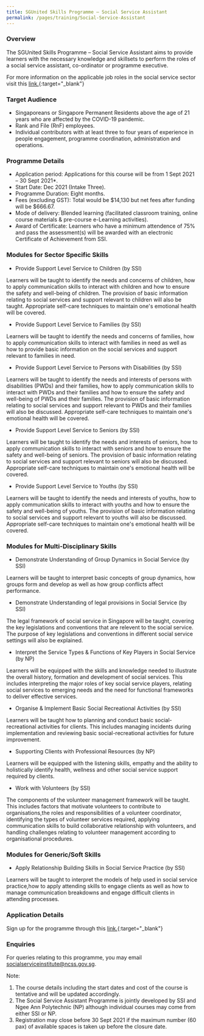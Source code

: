 ```yaml
---
title: SGUnited Skills Programme – Social Service Assistant
permalink: /pages/training/Social-Service-Assistant
---
```

### Overview
The SGUnited Skills Programme – Social Service Assistant aims to provide learners with the necessary knowledge and skillsets to perform the roles of a social service assistant, co-ordinator or programme executive.

For more information on the applicable job roles in the social service sector visit this [link.](https://www.myskillsfuture.sg/content/portal/en/career-resources/career-resources/campaigns/train-and-skill-up-for-jobs-in-Social-Services.html){:target="_blank"}

### Target Audience

-   Singaporeans or Singapore Permanent Residents above the age of 21 years who are affected by the COVID-19 pandemic.
-   Rank and File (RnF) employees.
-   Individual contributors with at least three to four years of experience in people engagement, programme coordination, administration and operations.

### Programme Details
-   Application period: Applications for this course will be from 1 Sept 2021 – 30 Sept 2021*. 
-   Start Date: Dec 2021 (Intake Three).
-   Programme Duration: Eight months.
-   Fees (excluding GST): Total would be $14,130 but net fees after funding will be $666.67. 
-   Mode of delivery: Blended learning (facilitated classroom training, online course materials & pre-course e-Learning activities).
-   Award of Certificate: Learners who have a minimum attendence of 75% and pass the assessment(s) will be awarded with an electronic Certificate of Achievement from SSI.

### Modules for Sector Specific Skills 

-   Provide Support Level Service to Children (by SSI)

Learners will be taught to identify the needs and concerns of children, how to apply communication skills to interact with children and how to ensure the safety and well-being of children. The provision of basic information relating to social services and support relevant to children will also be taught. Appropriate self-care techniques to maintain one's emotional health will be covered.

-   Provide Support Level Service to Families (by SSI)

Learners will be taught to identify the needs and concerns of families, how to apply communication skills to interact with families in need as well as how to provide basic information on the social services and support relevant to families in need.

-   Provide Support Level Service to Persons with Disabilities (by SSI)

Learners will be taught to identify the needs and interests of persons with disabilities (PWDs) and their families, how to apply communication skills to interact with PWDs and their families and how to ensure the safety and well-being of PWDs and their families. The provision of basic information relating to social services and support relevant to PWDs and their families will also be discussed. Appropriate self-care techniques to maintain one's emotional health will be covered.

-   Provide Support Level Service to Seniors (by SSI)

Learners will be taught to identify the needs and interests of seniors, how to apply communication skills to interact with seniors and how to ensure the safety and well-being of seniors. The provision of basic information relating to social services and support relevant to seniors will also be discussed. Appropriate self-care techniques to maintain one's emotional health will be covered.

-   Provide Support Level Service to Youths (by SSI)

Learners will be taught to identify the needs and interests of youths, how to apply communication skills to interact with youths and how to ensure the safety and well-being of youths. The provision of basic information relating to social services and support relevant to youths will also be discussed. Appropriate self-care techniques to maintain one's emotional health will be covered.

### Modules for Multi-Disciplinary Skills 

-   Demonstrate Understanding of Group Dynamics in Social Service (by SSI) 

Learners will be taught to interpret basic concepts of group dynamics, how groups form and develop as well as how group conflicts affect performance.

-   Demonstrate Understanding of legal provisions in Social Service (by SSI)

The legal framework of social service in Singapore will be taught, covering the key legislations and conventions that are relevent to the social service. The purpose of key legislations and conventions in different social service settings will also be explained.

-   Interpret the Service Types & Functions of Key Players in Social Service (by NP) 

Learners will be equipped with the skills and knowledge needed to illustrate the overall history, formation and development of social services. This includes interpreting the major roles of key social service players, relating social services to emerging needs and the need for functional frameworks to deliver effective services.

-   Organise & Implement Basic Social Recreational Activities (by SSI)

Learners will be taught how to planning and conduct basic social-recreational activities for clients. This includes managing incidents during implementation and reviewing basic social-recreational activities for future improvement.

-   Supporting Clients with Professional Resources (by NP)

Learners will be equipped with the listening skills, empathy and the ability to holistically identify health, wellness and other social service support required by clients.

-   Work with Volunteers (by SSI)

The components of the volunteer management framework will be taught. This includes factors that motivate volunteers to contribute to organisations,the roles and responsibilities of a volunteer coordinator, identifying the types of volunteer services required, applying communication skills to build collaborative relationship with volunteers, and handling challenges relating to volunteer management according to organisational procedures.

### Modules for Generic/Soft Skills
-   Apply Relationship Building Skills in Social Service Practice (by SSI)

Learners will be taught to interpret the models of help used in social service practice,how to apply attending skills to engage clients as well as how to manage communication breakdowns and engage difficult clients in attending processes.

### Application Details 

Sign up for the programme through this [link.](https://e-services.ncss.gov.sg/Training/Course/DetailProgramme/55DB58C2-0BFC-EB11-817C-000C296EE030){:target="_blank"}

### Enquiries

For queries relating to this programme, you may email socialserviceinstitute@ncss.gov.sg.

Note:

1. The course details including the start dates and cost of the course is tentative and will be updated accordingly.
2. The Social Service Assistant Programme is jointly developed by SSI and Ngee Ann Polytechnic (NP) although individual courses may come from either SSI or NP.
3. Registration may close before 30 Sept 2021 if the maximum number (60 pax) of available spaces is taken up before the closure date.
